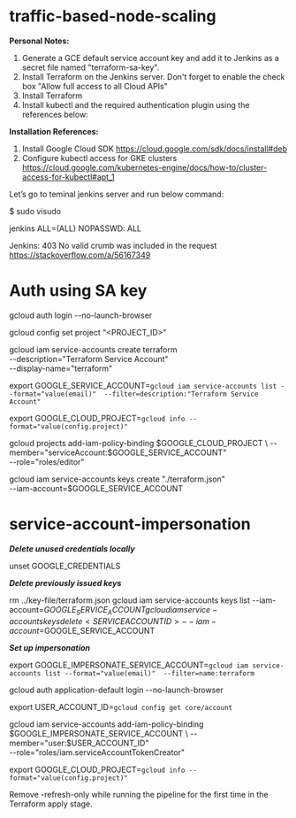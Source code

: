 # traffic-based-node-scaling

**Personal Notes:**
1. Generate a GCE default service account key and add it to Jenkins as a secret file named "terraform-sa-key".
2. Install Terraform on the Jenkins server. Don't forget to enable the check box "Allow full access to all Cloud APIs"
3. Install Terraform
4. Install kubectl and the required authentication plugin using the references below:

**Installation References:**
1. Install Google Cloud SDK https://cloud.google.com/sdk/docs/install#deb
2. Configure kubectl access for GKE clusters https://cloud.google.com/kubernetes-engine/docs/how-to/cluster-access-for-kubectl#apt_1



Let’s go to teminal jenkins server and run below command:

$ sudo visudo

jenkins ALL=(ALL) NOPASSWD: ALL

Jenkins: 403 No valid crumb was included in the request  https://stackoverflow.com/a/56167349



# Auth using SA key

gcloud auth login --no-launch-browser

gcloud config set project "<PROJECT_ID>"  

gcloud iam service-accounts create terraform \
    --description="Terraform Service Account" \
    --display-name="terraform"

export GOOGLE_SERVICE_ACCOUNT=`gcloud iam service-accounts list --format="value(email)"  --filter=description:"Terraform Service Account"` 

export GOOGLE_CLOUD_PROJECT=`gcloud info --format="value(config.project)"`

gcloud projects add-iam-policy-binding $GOOGLE_CLOUD_PROJECT \
    --member="serviceAccount:$GOOGLE_SERVICE_ACCOUNT" \
    --role="roles/editor" 

gcloud iam service-accounts keys create "./terraform.json"  \
  --iam-account=$GOOGLE_SERVICE_ACCOUNT 

# service-account-impersonation

***Delete unused credentials locally***

unset GOOGLE_CREDENTIALS  

***Delete previously issued keys***

rm ../key-file/terraform.json
gcloud iam service-accounts keys list    --iam-account=$GOOGLE_SERVICE_ACCOUNT
gcloud iam service-accounts keys delete   <SERVICE ACCOUNT ID>  --iam-account=$GOOGLE_SERVICE_ACCOUNT

***Set up impersonation***

export GOOGLE_IMPERSONATE_SERVICE_ACCOUNT=`gcloud iam service-accounts list --format="value(email)"  --filter=name:terraform`

gcloud auth application-default login --no-launch-browser 

export USER_ACCOUNT_ID=`gcloud config get core/account` 

gcloud iam service-accounts add-iam-policy-binding \
    $GOOGLE_IMPERSONATE_SERVICE_ACCOUNT \
    --member="user:$USER_ACCOUNT_ID" \
    --role="roles/iam.serviceAccountTokenCreator"  

export GOOGLE_CLOUD_PROJECT=`gcloud info --format="value(config.project)"` 

Remove -refresh-only while running the pipeline for the first time in the Terraform apply stage.